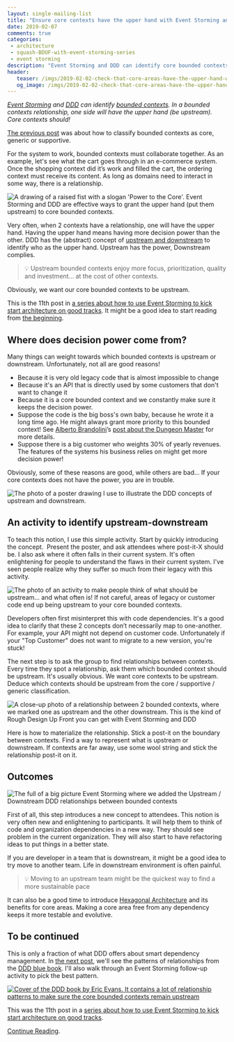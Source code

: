 ```yaml
---
layout: single-mailing-list
title: "Ensure core contexts have the upper hand with Event Storming and DDD"
date: 2019-02-07
comments: true
categories:
 - architecture
 - squash-BDUF-with-event-storming-series
 - event storming
description: "Event Storming and DDD can identify core bounded contexts. In any bounded contexts relationship, one side will have the upper hand (be upstream). Core contexts should! Here is an Event Storming follow-up activity to identify which bounded contexts should be upstream."
header:
   teaser: /imgs/2019-02-02-check-that-core-areas-have-the-upper-hand-with-event-storming-and-ddd/power-to-the-core-teaser.jpeg
   og_image: /imgs/2019-02-02-check-that-core-areas-have-the-upper-hand-with-event-storming-and-ddd/power-to-the-core-og.jpeg
---
```

_[Event Storming](https://www.eventstorming.com/) and [DDD](https://en.wikipedia.org/wiki/Domain-driven_design) can identify [bounded contexts](/drafting-a-functional-architecture-vision-with-ddd-event-storming-part-1/#). In a bounded contexts relationship, one side will have the upper hand (be upstream). Core contexts should!_

[The previous post](/build-or-buy-software-identify-your-core-functional-areas-with-event-storming-and-ddd/) was about how to classify bounded contexts as core, generic or supportive.

For the system to work, bounded contexts must collaborate together. As an example, let's see what the cart goes through in an e-commerce system. Once the shopping context did it’s work and filled the cart, the ordering context must receive its content. As long as domains need to interact in some way, there is a relationship.

![A drawing of a raised fist with a slogan 'Power to the Core'. Event Storming and DDD are effective ways to grant the upper hand (put them upstream) to core bounded contexts.]({{site.url}}/imgs/2019-02-02-check-that-core-areas-have-the-upper-hand-with-event-storming-and-ddd/power-to-the-core.jpeg)

Very often, when 2 contexts have a relationship, one will have the upper hand. Having the upper hand means having more decision power than the other. DDD has the (abstract) concept of [upstream and downstream](https://www.infoq.com/articles/ddd-contextmapping) to identify who as the upper hand. Upstream has the power, Downstream complies.

> 💡 Upstream bounded contexts enjoy more focus, prioritization, quality and investment... at the cost of other contexts.

Obviously, we want our core bounded contexts to be upstream.

This is the 11th post in [a series about how to use Event Storming to kick start architecture on good tracks](/categories/#squash-bduf-with-event-storming-series). It might be a good idea to start reading from [the beginning](/misadventures-with-big-design-up-front/).

## Where does decision power come from?

Many things can weight towards which bounded contexts is upstream or downstream. Unfortunately, not all are good reasons!

*   Because it is very old legacy code that is almost impossible to change
*   Because it's an API that is directly used by some customers that don't want to change it
*   Because it is a core bounded context and we constantly make sure it keeps the decision power.
*   Suppose the code is the big boss's own baby, because he wrote it a long time ago. He might always grant more priority to this bounded context! See [Alberto Brandolini](https://twitter.com/ziobrando)’s [post about the Dungeon Master](https://medium.com/@ziobrando/the-rise-and-fall-of-the-dungeon-master-c2d511eed12f) for more details.
*   Suppose there is a big customer who weights 30% of yearly revenues. The features of the systems his business relies on might get more decision power!

Obviously, some of these reasons are good, while others are bad... If your core contexts does not have the power, you are in trouble.

![The photo of a poster drawing I use to illustrate the DDD concepts of upstream and downstream.]({{site.url}}/imgs/2019-02-02-check-that-core-areas-have-the-upper-hand-with-event-storming-and-ddd/upstream-downstream.jpg)

## An activity to identify upstream-downstream

To teach this notion, I use this simple activity. Start by quickly introducing the concept.  Present the poster, and ask attendees where post-it-X should be. I also ask where it often falls in their current system. It's often enlightening for people to understand the flaws in their current system. I've seen people realize why they suffer so much from their legacy with this activity.

![The photo of an activity to make people think of what should be upstream... and what often is! If not careful, areas of legacy or customer code end up being upstream to your core bounded contexts.]({{site.url}}/imgs/2019-02-02-check-that-core-areas-have-the-upper-hand-with-event-storming-and-ddd/upstream-downstream-activity.jpg)

Developers often first misinterpret this with code dependencies. It's a good idea to clarify that these 2 concepts don’t necessarily map to one-another. For example, your API might not depend on customer code. Unfortunately if your "Top Customer" does not want to migrate to a new version, you're stuck!

The next step is to ask the group to find relationships between contexts. Every time they spot a relationship, ask them which bounded context should be upstream. It's usually obvious. We want core contexts to be upstream. Deduce which contexts should be upstream from the core / supportive / generic classification.

![A close-up photo of a relationship between 2 bounded contexts, where we marked one as upstream and the other downstream. This is the kind of Rough Design Up Front you can get with Event Storming and DDD]({{site.url}}/imgs/2019-02-02-check-that-core-areas-have-the-upper-hand-with-event-storming-and-ddd/relationship-between-areas-zoom.jpg)

Here is how to materialize the relationship. Stick a post-it on the boundary between contexts. Find a way to represent what is upstream or downstream. If contexts are far away, use some wool string and stick the relationship post-it on it.

## Outcomes

![The full of a big picture Event Storming where we added the Upstream / Downstream DDD relationships between bounded contexts]({{site.url}}/imgs/2019-02-02-check-that-core-areas-have-the-upper-hand-with-event-storming-and-ddd/event-storming-board-with-relationships.jpg)

First of all, this step introduces a new concept to attendees. This notion is very often new and enlightening to participants. It will help them to think of code and organization dependencies in a new way. They should see problem in the current organization. They will also start to have refactoring ideas to put things in a better state.

If you are developer in a team that is downstream, it might be a good idea to try move to another team. Life in downstream environment is often painful.

> 💡 Moving to an upstream team might be the quickest way to find a more sustainable pace

It can also be a good time to introduce [Hexagonal Architecture](https://softwarecampament.wordpress.com/portsadapters/) and its benefits for core areas. Making a core area free from any dependency keeps it more testable and evolutive.

## To be continued

This is only a fraction of what DDD offers about smart dependency management. In [the next post](/focus-on-core-domain-with-relationships-from-ddd-and-event-storming/), we'll see the patterns of relationships from the [DDD blue book](https://www.amazon.com/Domain-Driven-Design-Tackling-Complexity-Software/dp/0321125215/ref=sr_1_1?ie=UTF8&qid=1549123215&sr=8-1&keywords=domain+driven+design). I'll also walk through an Event Storming follow-up activity to pick the best pattern.

[![Cover of the DDD book by Eric Evans. It contains a lot of relationship patterns to make sure the core bounded contexts remain upstream]({{site.url}}/imgs/2019-02-02-check-that-core-areas-have-the-upper-hand-with-event-storming-and-ddd/ddd.jpg)](https://www.amazon.com/Domain-Driven-Design-Tackling-Complexity-Software/dp/0321125215/ref=sr_1_1?ie=UTF8&qid=1549123215&sr=8-1&keywords=domain+driven+design)

This was the 11th post in a [series about how to use Event Storming to kick start architecture on good tracks](/categories/#squash-bduf-with-event-storming-series).

[Continue Reading](/focus-on-core-domain-with-relationships-from-ddd-and-event-storming/).
